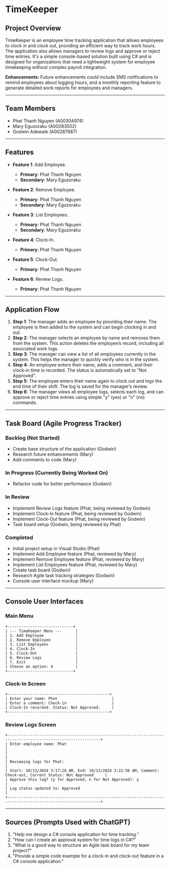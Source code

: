 # TimeKeeper

## Project Overview
TimeKeeper is an employee time tracking application that allows employees to clock in and clock out, providing an efficient way to track work hours. The application also allows managers to review logs and approve or reject time entries. It's a simple console-based solution built using C# and is designed for organizations that need a lightweight system for employee timekeeping without complex payroll integration.

**Enhancements:**
Future enhancements could include SMS notifications to remind employees about logging hours, and a monthly reporting feature to generate detailed work reports for employees and managers.

---

## Team Members
- Phat Thanh Nguyen (A00304974)
- Mary Eguzoraku (A00283502)
- Godwin Adewale (A00287687)

---

## Features

- **Feature 1**: Add Employee.
  - **Primary**: Phat Thanh Nguyen
  - **Secondary**: Mary Eguzoraku

- **Feature 2**: Remove Employee.
  - **Primary**: Phat Thanh Nguyen
  - **Secondary**: Mary Eguzoraku

- **Feature 3**: List Employees.
  - **Primary**: Phat Thanh Nguyen
  - **Secondary**: Mary Eguzoraku

- **Feature 4**: Clock-In.
  - **Primary**: Phat Thanh Nguyen

- **Feature 5**: Clock-Out.
  - **Primary**: Phat Thanh Nguyen

- **Feature 6**: Review Logs.
  - **Primary**: Phat Thanh Nguyen

---

## Application Flow

1. **Step 1**: The manager adds an employee by providing their name. The employee is then added to the system and can begin clocking in and out.
2. **Step 2**: The manager selects an employee by name and removes them from the system. This action deletes the employee’s record, including all associated work logs.
3. **Step 3**: The manager can view a list of all employees currently in the system. This helps the manager to quickly verify who is in the system.
4. **Step 4**: An employee enters their name, adds a comment, and their clock-in time is recorded. The status is automatically set to "Not Approved".
5. **Step 5**: The employee enters their name again to clock out and logs the end time of their shift. The log is saved for the manager’s review.
6. **Step 6**: The manager views all employee logs, selects each log, and can approve or reject time entries using simple "y" (yes) or "n" (no) commands.

---

## Task Board (Agile Progress Tracker)

### Backlog (Not Started)
- Create base structure of the application (Godwin)
- Research future enhancements (Mary)
- Add comments to code (Mary)

### In Progress (Currently Being Worked On)
- Refactor code for better performance (Godwin)

### In Review
- Implement Review Logs feature (Phat, being reviewed by Godwin)
- Implement Clock-In feature (Phat, being reviewed by Godwin)
- Implement Clock-Out feature (Phat, being reviewed by Godwin)
- Task board setup (Godwin, being reviewed by Phat)

### Completed
- Initial project setup in Visual Studio (Phat)
- Implement Add Employee feature (Phat, reviewed by Mary)
- Implement Remove Employee feature (Phat, reviewed by Mary)
- Implement List Employees feature (Phat, reviewed by Mary)
- Create task board (Godwin)
- Research Agile task tracking strategies (Godwin)
- Console user interface mockup (Mary)

---

## Console User Interfaces

### Main Menu

```text
+-----------------------------+
| --- TimeKeeper Menu ---      |
| 1. Add Employee              |
| 2. Remove Employee           |
| 3. List Employees            |
| 4. Clock-In                  |
| 5. Clock-Out                 |
| 6. Review Logs               |
| 7. Exit                      |
| Choose an option: 4          |
+-----------------------------+
```

### Clock-In Screen

```text
+---------------------------------------------+
| Enter your name: Phat                        |
| Enter a comment: Check-in                    |
| Clock-In recorded. Status: Not Approved.     |
+---------------------------------------------+
```

### Review Logs Screen

```text
+---------------------------------------------------------------------------------------------------------------+
| Enter employee name: Phat                                                                                      |
|                                                                                                                |
| Reviewing logs for Phat:                                                                                       |
| Start: 10/13/2024 3:17:28 AM, End: 10/13/2024 3:22:56 AM, Comment: Check-out, Current Status: Not Approved     |    
| Approve this log? (y for Approved, n for Not Approved): y                                                      |
| Log status updated to: Approved                                                                                |
+---------------------------------------------------------------------------------------------------------------+
```

---

## Sources (Prompts Used with ChatGPT)

1. "Help me design a C# console application for time tracking."
2. "How can I create an approval system for time logs in C#?"
3. "What is a good way to structure an Agile task board for my team project?"
4. "Provide a simple code example for a clock-in and clock-out feature in a C# console application."
